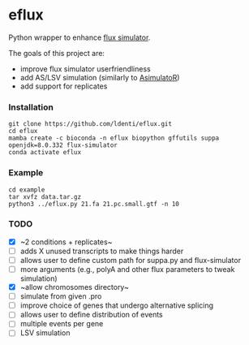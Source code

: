 # eflux

Python wrapper to enhance [flux simulator](https://confluence.sammeth.net/display/SIM/Home).

The goals of this project are:
* improve flux simulator userfriendliness
* add AS/LSV simulation (similarly to [AsimulatoR](https://github.com/biomedbigdata/ASimulatoR))
* add support for replicates

### Installation
```
git clone https://github.com/ldenti/eflux.git
cd eflux
mamba create -c bioconda -n eflux biopython gffutils suppa openjdk=8.0.332 flux-simulator
conda activate eflux
```

### Example
```
cd example
tar xvfz data.tar.gz
python3 ../eflux.py 21.fa 21.pc.small.gtf -n 10
```

### TODO
- [X] ~2 conditions + replicates~
- [ ] adds X unused transcripts to make things harder
- [ ] allows user to define custom path for suppa.py and flux-simulator
- [ ] more arguments (e.g., polyA and other flux parameters to tweak simulation)
- [X] ~allow chromosomes directory~
- [ ] simulate from given .pro
- [ ] improve choice of genes that undergo alternative splicing
- [ ] allows user to define distribution of events
- [ ] multiple events per gene
- [ ] LSV simulation
